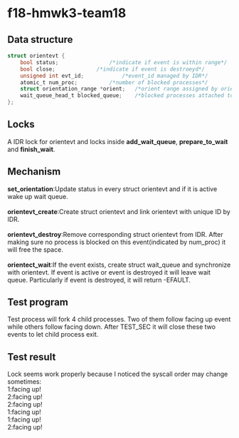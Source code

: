 # f18-hmwk3-team18

## Data structure
```c
struct orientevt {
	bool status;				/*indicate if event is within range*/
	bool close;				/*indicate if event is destroeyd*/
	unsigned int evt_id;			/*event_id managed by IDR*/
	atomic_t num_proc;			/*number of blocked processes*/
	struct orientation_range *orient;	/*orient range assigned by orientevt_create*/
	wait_queue_head_t blocked_queue;	/*blocked processes attached to this event*/
};
```
## Locks
A IDR lock for orientevt and locks inside **add_wait_queue**, **prepare_to_wait** and **finish_wait**.

## Mechanism
**set_orientation**:Update status in every struct orientevt and if it is active wake up wait queue.
<br><br>
**orientevt_create**:Create struct orientevt and link orientevt with unique ID by IDR.
<br><br>
**orientevt_destroy**:Remove corresponding struct orientevt from IDR. After making sure no process is blocked on this event(indicated by num_proc) it will free the space.
<br><br>
**orientect_wait**:If the event exists, create struct wait_queue and synchronize with orientevt. If event is active or event is destroyed it will leave wait queue. Particularly if event is destroyed, it will return -EFAULT.
## Test program
Test process will fork 4 child processes. Two of them follow facing up event while others follow facing down. After TEST_SEC it will close these two events to let child process exit.
## Test result
Lock seems work properly because I noticed the syscall order may change sometimes:
<br>
1:facing up!
<br>
2:facing up!
<br>
2:facing up!
<br>
1:facing up!
<br>
1:facing up!
<br>
2:facing up!
